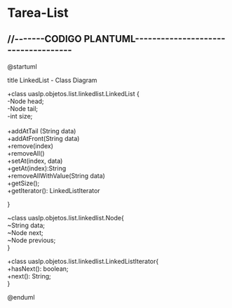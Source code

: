 # Tarea-List
## //-------CODIGO PLANTUML------------------------------------
@startuml

title LinkedList - Class Diagram


+class uaslp.objetos.list.linkedlist.LinkedList { <br> 
  -Node head; <br> 
  -Node tail; <br> 
  -int size; <br> 
  <br> 
  +addAtTail (String data) <br> 
  +addAtFront(String data) <br> 
  +remove(index) <br> 
  +removeAll() <br> 
  +setAt(index, data) <br> 
  +getAt(index):String <br> 
  +removeAllWithValue(String data) <br> 
  +getSize(); <br> 
  +getIterator(): LinkedListIterator <br> 
 

} <br> 

~class uaslp.objetos.list.linkedlist.Node{ <br> 
   ~String data; <br> 
   ~Node next; <br> 
   ~Node previous; <br> 
} <br> 

+class uaslp.objetos.list.linkedlist.LinkedListIterator{ <br> 
   +hasNext(): boolean; <br> 
   +next(): String; <br> 
} <br> 


@enduml
